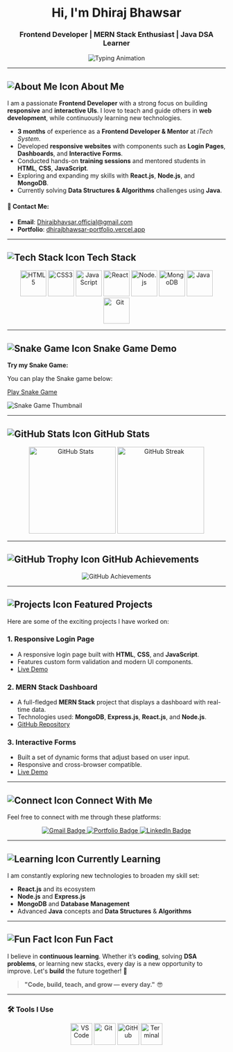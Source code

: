 <h1 align="center">Hi, I'm Dhiraj Bhawsar</h1>
<h3 align="center">Frontend Developer | MERN Stack Enthusiast | Java DSA Learner</h3>

<p align="center">
  <img src="https://readme-typing-svg.demolab.com?font=Fira+Code&size=22&pause=1000&color=0FF7FF&center=true&vCenter=true&width=500&lines=Building+clean+%26+responsive+UIs;Teaching+Web+Development;Exploring+Full-Stack+Web+Tech" alt="Typing Animation" />
</p>

---

## ![About Me Icon](https://img.icons8.com/ios/50/000000/about.png) **About Me**

I am a passionate **Frontend Developer** with a strong focus on building **responsive** and **interactive UIs**. I love to teach and guide others in **web development**, while continuously learning new technologies.

- **3 months** of experience as a **Frontend Developer & Mentor** at *iTech System*.
- Developed **responsive websites** with components such as **Login Pages**, **Dashboards**, and **Interactive Forms**.
- Conducted hands-on **training sessions** and mentored students in **HTML**, **CSS**, **JavaScript**.
- Exploring and expanding my skills with **React.js**, **Node.js**, and **MongoDB**.
- Currently solving **Data Structures & Algorithms** challenges using **Java**.

#### 📧 **Contact Me**:
- **Email**: [Dhirajbhavsar.official@gmail.com](mailto:Dhirajbhavsar.official@gmail.com)
- **Portfolio**: [dhirajbhawsar-portfolio.vercel.app](https://dhirajbhawsar-portfolio.vercel.app)

---

## ![Tech Stack Icon](https://img.icons8.com/ios/50/000000/settings.png) **Tech Stack**

<p align="center">
  <img src="https://cdn.jsdelivr.net/gh/devicons/devicon/icons/html5/html5-original.svg" height="60" alt="HTML5"/>
  <img src="https://cdn.jsdelivr.net/gh/devicons/devicon/icons/css3/css3-original.svg" height="60" alt="CSS3"/>
  <img src="https://cdn.jsdelivr.net/gh/devicons/devicon/icons/javascript/javascript-original.svg" height="60" alt="JavaScript"/>
  <img src="https://cdn.jsdelivr.net/gh/devicons/devicon/icons/react/react-original.svg" height="60" alt="React"/>
  <img src="https://cdn.jsdelivr.net/gh/devicons/devicon/icons/nodejs/nodejs-original.svg" height="60" alt="Node.js"/>
  <img src="https://cdn.jsdelivr.net/gh/devicons/devicon/icons/mongodb/mongodb-original.svg" height="60" alt="MongoDB"/>
  <img src="https://cdn.jsdelivr.net/gh/devicons/devicon/icons/java/java-original.svg" height="60" alt="Java"/>
  <img src="https://cdn.jsdelivr.net/gh/devicons/devicon/icons/git/git-original.svg" height="60" alt="Git"/>
</p>

---

## ![Snake Game Icon](https://img.icons8.com/ios/50/000000/snake.png) **Snake Game Demo**

**Try my Snake Game:**

You can play the Snake game below:

[Play Snake Game](https://username.github.io/repository-name/)

![Snake Game Thumbnail](https://example.com/snake-game-thumbnail.png)

---

## ![GitHub Stats Icon](https://img.icons8.com/ios/50/000000/github.png) **GitHub Stats**

<p align="center">
  <img src="https://github-readme-stats.vercel.app/api?username=Dhirajbhavsar9900&show_icons=true&theme=tokyonight&hide_border=true" height="200" alt="GitHub Stats"/>
  <img src="https://github-readme-streak-stats.herokuapp.com?user=Dhirajbhavsar9900&theme=tokyonight&hide_border=true" height="200" alt="GitHub Streak"/>
</p>

---

## ![GitHub Trophy Icon](https://img.icons8.com/ios/50/000000/trophy.png) **GitHub Achievements**

<p align="center">
  <img src="https://github-profile-trophy.vercel.app/?username=Dhirajbhavsar9900&theme=tokyonight&no-frame=true&title=Stars,Followers,Commits,Repositories,Issues,PullRequest" alt="GitHub Achievements"/>
</p>

---

## ![Projects Icon](https://img.icons8.com/ios/50/000000/folder-invoices.png) **Featured Projects**

Here are some of the exciting projects I have worked on:

### 1. **Responsive Login Page**
   - A responsive login page built with **HTML**, **CSS**, and **JavaScript**.
   - Features custom form validation and modern UI components.
   - [Live Demo](https://your-link-to-live-demo.com)

### 2. **MERN Stack Dashboard**
   - A full-fledged **MERN Stack** project that displays a dashboard with real-time data.
   - Technologies used: **MongoDB**, **Express.js**, **React.js**, and **Node.js**.
   - [GitHub Repository](https://github.com/your-repository-link)

### 3. **Interactive Forms**
   - Built a set of dynamic forms that adjust based on user input.
   - Responsive and cross-browser compatible.
   - [Live Demo](https://your-link-to-live-demo.com)

---

## ![Connect Icon](https://img.icons8.com/ios/50/000000/connected.png) **Connect With Me**

Feel free to connect with me through these platforms:

<p align="center">
  <a href="mailto:Dhirajbhavsar.official@gmail.com">
    <img src="https://img.shields.io/badge/Gmail-D14836?style=for-the-badge&logo=gmail&logoColor=white" alt="Gmail Badge"/>
  </a>
  <a href="https://dhirajbhawsar-portfolio.vercel.app">
    <img src="https://img.shields.io/badge/Portfolio-000000?style=for-the-badge&logo=vercel&logoColor=white" alt="Portfolio Badge"/>
  </a>
  <a href="https://www.linkedin.com/in/dhirajbhawsar/">
    <img src="https://img.shields.io/badge/LinkedIn-0A66C2?style=for-the-badge&logo=linkedin&logoColor=white" alt="LinkedIn Badge"/>
  </a>
</p>

---

## ![Learning Icon](https://img.icons8.com/ios/50/000000/education.png) **Currently Learning**

I am constantly exploring new technologies to broaden my skill set:

- **React.js** and its ecosystem
- **Node.js** and **Express.js**
- **MongoDB** and **Database Management**
- Advanced **Java** concepts and **Data Structures** & **Algorithms**

---

## ![Fun Fact Icon](https://img.icons8.com/ios/50/000000/brain.png) **Fun Fact**

I believe in **continuous learning**. Whether it’s **coding**, solving **DSA problems**, or learning new stacks, every day is a new opportunity to improve. Let's **build** the future together! 🚀

> **"Code, build, teach, and grow — every day."** 😎

---

### 🛠 Tools I Use

<p align="center">
  <img src="https://img.icons8.com/ios/50/000000/visual-studio-code.png" height="50" alt="VS Code"/>
  <img src="https://img.icons8.com/ios/50/000000/git.png" height="50" alt="Git"/>
  <img src="https://img.icons8.com/ios/50/000000/github.png" height="50" alt="GitHub"/>
  <img src="https://img.icons8.com/ios/50/000000/terminal.png" height="50" alt="Terminal"/>
</p>
